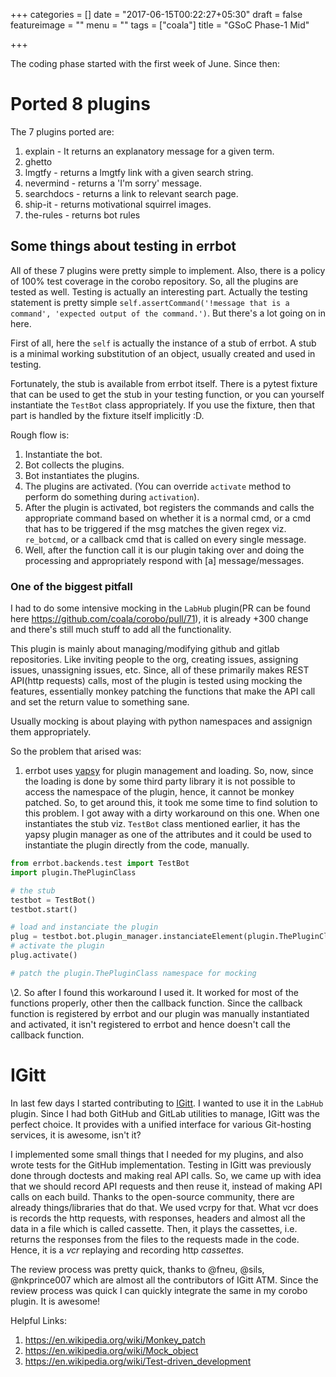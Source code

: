 +++
categories = []
date = "2017-06-15T00:22:27+05:30"
draft = false
featureimage = ""
menu = ""
tags = ["coala"]
title = "GSoC Phase-1 Mid"

+++

The coding phase started with the first week of June. Since then:

# Ported 8 plugins

The 7 plugins ported are:

1. explain - It returns an explanatory message for a given term.
2. ghetto
3. lmgtfy - returns a lmgtfy link with a given search string.
4. nevermind - returns a 'I'm sorry' message.
5. searchdocs - returns a link to relevant search page.
6. ship-it - returns motivational squirrel images.
7. the-rules - returns bot rules

## Some things about testing in errbot

All of these 7 plugins were pretty simple to implement. Also, there is a policy
of 100% test coverage in the corobo repository. So, all the plugins are tested
as well. Testing is actually an interesting part. Actually the testing statement
is pretty simple `self.assertCommand('!message that is a command', 'expected
output of the command.')`. But there's a lot going on in here.

First of all, here the `self` is actually the instance of a stub of errbot.
A stub is a minimal working substitution of an object, usually created and used
in testing.

Fortunately, the stub is available from errbot itself. There is a pytest fixture
that can be used to get the stub in your testing function, or you can yourself
instantiate the `TestBot` class appropriately. If you use the fixture, then that
part is handled by the fixture itself implicitly :D.

Rough flow is:

1. Instantiate the bot.
2. Bot collects the plugins.
3. Bot instantiates the plugins.
4. The plugins are activated. (You can override `activate` method to perform
   do something during `activation`).
5. After the plugin is activated, bot registers the commands and calls the appropriate command based on whether it is a normal cmd, or a cmd that has to be triggered if the msg matches the given regex viz. `re_botcmd`, or a callback cmd that is called on every single message.
6. Well, after the function call it is our plugin taking over and doing the processing and appropriately respond with [a] message/messages.

### One of the biggest pitfall

I had to do some intensive mocking in the `LabHub` plugin(PR can be found here
https://github.com/coala/corobo/pull/71), it is already +300 change and there's
still much stuff to add all the functionality.

This plugin is mainly about managing/modifying github and gitlab repositories.
Like inviting people to the org, creating issues, assigning issues, unassigning
issues, etc. Since, all of these primarily makes REST API(http requests) calls,
most of the plugin is tested using mocking the features, essentially monkey
patching the functions that make the API call and set the return value to
something sane.

Usually mocking is about playing with python namespaces and assignign them
appropriately.

So the problem that arised was:

1. errbot uses [yapsy](https://github.com/tibonihoo/yapsy/) for plugin management and loading. So, now, since the loading is done by some third party library it is not possible to access the namespace of the plugin, hence, it cannot be monkey patched. So, to get around this, it took me some time to find solution to this problem. I got away with a dirty workaround on this one. When one instantiates the stub viz. `TestBot` class mentioned earlier, it has the yapsy plugin manager as one of the attributes and it could be used to instantiate the plugin directly from the code, manually.

```py
from errbot.backends.test import TestBot
import plugin.ThePluginClass

# the stub
testbot = TestBot()
testbot.start()

# load and instanciate the plugin
plug = testbot.bot.plugin_manager.instanciateElement(plugin.ThePluginClass)
# activate the plugin
plug.activate()

# patch the plugin.ThePluginClass namespace for mocking
```

\2. So after I found this workaround I used it. It worked for most of the functions properly, other then the callback function. Since the callback function is registered by errbot and our plugin was manually instantiated and activated, it isn't registered to errbot and hence doesn't call the callback function.

# IGitt

In last few days I started contributing to [IGitt](https://gitlab.com/gitmate/open-source/IGitt). I wanted to use it in the `LabHub` plugin. Since I had both GitHub and GitLab utilities to manage, IGitt was the perfect choice. It provides with a unified interface for various Git-hosting services, it is awesome, isn't it?

I implemented some small things that I needed for my plugins, and also wrote
tests for the GitHub implementation. Testing in IGitt was previously done
through doctests and making real API calls. So, we came up with idea that we
should record API requests and then reuse it, instead of making API calls on
each build. Thanks to the open-source community, there are already
things/libraries that do that. We used vcrpy for that. What vcr does is records
the http requests, with responses, headers and almost all the data in a file
which is called cassette. Then, it plays the cassettes, i.e. returns the
responses from the files to the requests made in the code. Hence, it is a _vcr_
replaying and recording http _cassettes_.

The review process was pretty quick, thanks to @fneu, @sils, @nkprince007 which
are almost all the contributors of IGitt ATM. Since the review process was quick
I can quickly integrate the same in my corobo plugin. It is awesome!

Helpful Links:

1. https://en.wikipedia.org/wiki/Monkey_patch
2. https://en.wikipedia.org/wiki/Mock_object
3. https://en.wikipedia.org/wiki/Test-driven_development
